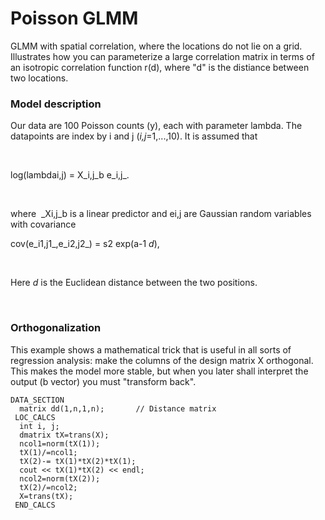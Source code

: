 #  Poisson GLMM

GLMM with spatial correlation, where the locations do not lie on a grid. Illustrates how you can parameterize a large correlation matrix in terms of an isotropic correlation function r(d), where "d" is the distiance between two locations.

### **Model description**

Our data are 100 Poisson counts (y), each with parameter lambda. The datapoints are index by i and j (_i,j_=1,...,10). It is assumed that 

 

log(lambdai,j) = X_i,j_b e_i,j_.

 

where  _Xi,j_b is a linear predictor and ei,j are Gaussian random variables with covariance

  
cov(e_i1,j1_,e_i2,j2_) = s2 exp(a-1 _d_),

 

Here _d_ is the Euclidean distance between the two positions.

 

### Orthogonalization

This example shows a mathematical trick that is useful in all sorts of regression analysis: make the columns of the design matrix X orthogonal. This makes the model more stable, but when you later shall interpret the output (b vector) you must "transform back".

    DATA_SECTION
      matrix dd(1,n,1,n);		// Distance matrix
     LOC_CALCS
      int i, j;
      dmatrix tX=trans(X);
      ncol1=norm(tX(1));
      tX(1)/=ncol1;
      tX(2)-= tX(1)*tX(2)*tX(1);
      cout << tX(1)*tX(2) << endl;
      ncol2=norm(tX(2));
      tX(2)/=ncol2;
      X=trans(tX);
     END_CALCS
